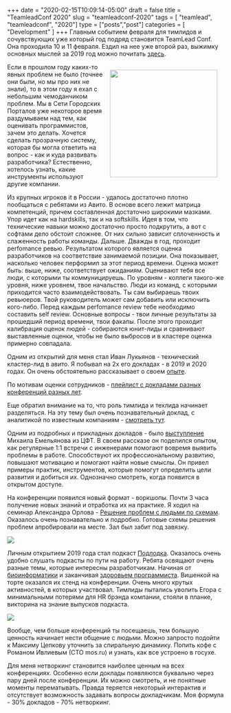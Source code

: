 +++
date = "2020-02-15T10:09:14-05:00"
draft = false
title = "TeamleadConf 2020"
slug = "teamleadconf-2020"
tags = [ "teamlead", "teamleadconf", "2020"]
type = ["posts","post"]
categories = [
    "Development"
]
+++
Главным событием февраля для тимлидов и сочувствующих уже который год подряд становится TeamLead Conf. Она проходила 10 и 11 февраля. Ездил на нее уже второй раз,  выжимку основных мыслей за 2019 год можно почитать [здесь](/blog/teamleadconf-2019/).

<!-- ![](/images/tld2020/bage.jpeg) -->
<img src="/images/tld2020/bage.jpeg" style="width:250px !important; float:right; margin:15px;" width="">

Если в прошлом году каких-то явных проблем не было (точнее они были, но мы про них не знали), то в этом году я ехал c небольшим чемоданчиком проблем. 
Мы в Сети Городских Порталов уже некоторое время раздумываем над тем, как оценивать программистов, зачем это делать. Хочется сделать прозрачную систему, которая бы могла ответить на вопрос - как и куда развивать разработчика? Естественно, хотелось узнать, какие инструменты используют другие компании. 



Из крупных игроков it в России - удалось достаточно плотно пообщаться с ребятами из Авито. 
В основе всего лежит матрица компетенций, причем составленная достаточно широкими мазками. Упор идет как на hardskills, так и на softskills. Идея в том, что технические навыки можно достаточно просто подкрутить, а вот с софтами дело обстоит сложнее. От них сильно зависит сплоченность и слаженность работы команды. Дальше. Дважды в год, проходит perfomance ревью. Результатом которого является оценка разработчиков на соответствие занимаемой позиции. Она показывает, насколько человек перформил за этот период времени. Оценка может быть: выше, ниже, соответствует ожиданиям. Оценивают тебя все люди, с которыми ты коммуницируешь. По уровням - коллеги такого-же уровня, ниже уровнем, твое начальство. Люди из команд, с которыми приходится часто взаимодействовать. Ты сам выбираешь твоих ревьюеров. Твой руководитель может сам добавить или исключить кого-либо. Перед каждым perfomance review тебе необходимо составить self review. Основные вопросы - твои личные результаты за прошедший период времени, твои факапы. После этого проходит калибрация оценок людей - собираются юнит-лиды и сравнивают выставленные оценки, чтобы не было выбросов и в кластере оценка примерно совпадала.


Одним из открытий для меня стал Иван Лукьянов - технический кластер-лид в авито. Я побывал на 2х его докладах - в 2019 и 2020 годах. Он очень обстоятельно рассказывает о своем [опыте](http://teamleadconf.ru/moscow/2020/abstracts/6332). 

По мотивам оценки сотрудников - [плейлист с докладами разных конференций разных лет](https://www.youtube.com/playlist?list=PLQ9CrvFVf8EBkNFKuy4rqNXsf2IRWdDIy).


Еще обратил внимание на то, что роль тимлида и техлида начинает разделяться. На эту тему был очень познавательный доклад, с аналитикой по известным компаниям - [смотреть тут](http://teamleadconf.ru/moscow/2020/abstracts/6273).


Одним из подробных и прикладных докладов - было [выступление](http://teamleadconf.ru/moscow/2020/abstracts/6398) Михаила Емельянова из ЦФТ. В своем рассказе он поделился опытом, как регулярные 1:1 встречи с инженерами помогают вовремя выявить проблемы в работе. Способствуют их профессиональному развитию, повышают мотивацию и помогают найти новые смыслы. Он привел примеры практик, инструментов, которые помогут определить цели развития и добиться их. Однозначно смотреть, когда появится в открытом доступе.


На конференции появился новый формат - воркшопы. Почти 3 часа получение новых знаний и отработка их на практике. Я ходил на семинар Александра Орлова - [Решение проблем с людьми по схемам](http://teamleadconf.ru/moscow/2020/abstracts/6334). Оказалось очень познавательно и подробно. Готовые схемы решения проблем апробировали на месте. Зал был забит под завязку.

![](/images/tld2020/workshop.jpeg)


Личным открытием 2019 года стал подкаст [Подлодка](https://castbox.fm/channel/Podlodka-Podcast-id483085?country=ru). Оказалось очень удобно слушать подкасты по пути на работу. Ребята освящают очень разные темы, которые интересны разработчикам. Начиная от [биоинформатики](https://castbox.fm/episode/Podlodka-149-%E2%80%93-%D0%91%D0%B8%D0%BE%D0%B8%D0%BD%D1%84%D0%BE%D1%80%D0%BC%D0%B0%D1%82%D0%B8%D0%BA%D0%B0-id483085-id226854063?country=ru) и заканчивая [здоровьем программиста](https://castbox.fm/episode/Podlodka-141-%E2%80%93-%D0%97%D0%B4%D0%BE%D1%80%D0%BE%D0%B2%D1%8C%D0%B5-%D0%BF%D1%80%D0%BE%D0%B3%D1%80%D0%B0%D0%BC%D0%BC%D0%B8%D1%81%D1%82%D0%B0-2%3A-%D0%BF%D0%B8%D1%82%D0%B0%D0%BD%D0%B8%D0%B5-%D0%B8-%D1%81%D0%BF%D0%BE%D1%80%D1%82-id483085-id208884923?country=ru). Вишенкой на торте оказался их стенд на конференции. Очень много крутых активностей, в которых участвовал. Тимлиды пытались уволить Егора с минимальными потерями для HR брэнда компании, стояли в планке, викторина на знание выпусков подкаста. 

![](/images/tld2020/podlodka.jpeg)

Вообще, чем больше конференций ты посещаешь, тем большую ценность начинает нести общение с людьми. Можно запросто подойти к Максиму Цепкову уточнить за спиральную динамику. Попить кофе с Романом Ивлиевым (СТО mos.ru) и узнать, как все устроено в госухе. 


Для меня нетворкинг становится наиболее ценным на всех конференциях. Особенно если доклады появляются буквально через пару дней после конференции. Их можно смотреть, и не понятные моменты перематывать. Правда теряется некоторый интерактив и отсутствует возможность задавать вопросы докладчикам. Моя формула - 30% докладов - 70% нетворкинг. 